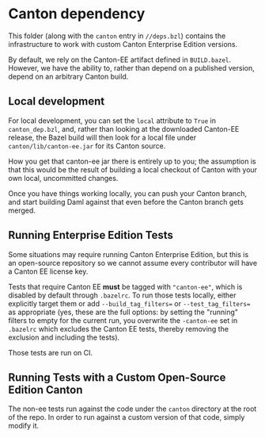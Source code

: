 # Canton dependency

This folder (along with the `canton` entry in `//deps.bzl`) contains the
infrastructure to work with custom Canton Enterprise Edition versions.

By default, we rely on the Canton-EE artifact defined in `BUILD.bazel`.
However, we have the ability to, rather than depend on a published version,
depend on an arbitrary Canton build.

## Local development

For local development, you can set the `local` attribute to `True` in
`canton_dep.bzl`, and, rather than looking at the downloaded Canton-EE release,
the Bazel build will then look for a local file under `canton/lib/canton-ee.jar`
for its Canton source.

How you get that canton-ee jar there is entirely up to you; the assumption is
that this would be the result of building a local checkout of Canton with your
own local, uncommitted changes.

Once you have things working locally, you can push your Canton branch, and
start building Daml against that even before the Canton branch gets merged.

## Running Enterprise Edition Tests

Some situations may require running Canton Enterprise Edition, but this is an
open-source repository so we cannot assume every contributor will have a Canton
EE license key.

Tests that require Canton EE **must** be tagged with `"canton-ee"`, which is
disabled by default through `.bazelrc`. To run those tests locally, either
explicitly target them or add `--build_tag_filters=` or `--test_tag_filters=`
as appropriate (yes, these are the full options: by setting the "running"
filters to empty for the current run, you overwrite the `-canton-ee` set in
`.bazelrc` which excludes the Canton EE tests, thereby removing the exclusion
and including the tests).

Those tests are run on CI.

## Running Tests with a Custom Open-Source Edition Canton

The non-ee tests run against the code under the `canton` directory at the root
of the repo. In order to run against a custom version of that code, simply
modify it.